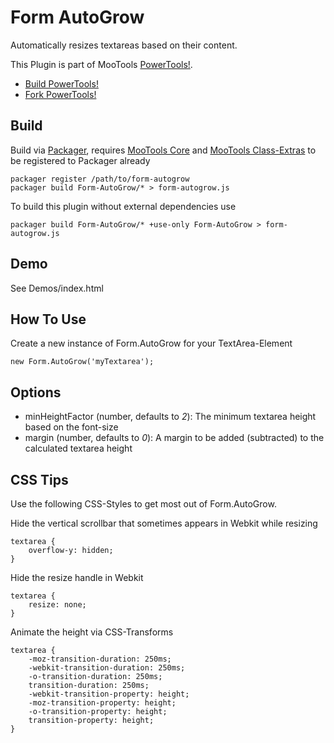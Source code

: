 Form AutoGrow
=============

Automatically resizes textareas based on their content.

This Plugin is part of MooTools [PowerTools!](http://cpojer.net/PowerTools).

* [Build PowerTools!](http://cpojer.net/PowerTools)
* [Fork PowerTools!](https://github.com/cpojer/PowerTools)

Build
-----

Build via [Packager](http://github.com/kamicane/packager), requires [MooTools Core](http://github.com/mootools/mootools-core) and [MooTools Class-Extras](http://github.com/cpojer/mootools-class-extras) to be registered to Packager already


	packager register /path/to/form-autogrow
	packager build Form-AutoGrow/* > form-autogrow.js

To build this plugin without external dependencies use

	packager build Form-AutoGrow/* +use-only Form-AutoGrow > form-autogrow.js

Demo
----

See Demos/index.html

How To Use
----------

Create a new instance of Form.AutoGrow for your TextArea-Element

	new Form.AutoGrow('myTextarea');

Options
-------

* minHeightFactor (number, defaults to *2*): The minimum textarea height based on the font-size
* margin (number, defaults to *0*): A margin to be added (subtracted) to the calculated textarea height

CSS Tips
--------

Use the following CSS-Styles to get most out of Form.AutoGrow.

Hide the vertical scrollbar that sometimes appears in Webkit while resizing

	textarea {
		overflow-y: hidden;
	}

Hide the resize handle in Webkit

	textarea {
		resize: none;
	}

Animate the height via CSS-Transforms

	textarea {
		-moz-transition-duration: 250ms;
		-webkit-transition-duration: 250ms;
		-o-transition-duration: 250ms;
		transition-duration: 250ms;
		-webkit-transition-property: height;
		-moz-transition-property: height;
		-o-transition-property: height;
		transition-property: height;
	}